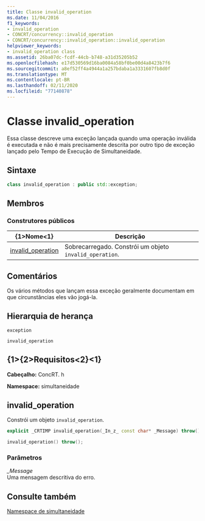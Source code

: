 ```yaml
---
title: Classe invalid_operation
ms.date: 11/04/2016
f1_keywords:
- invalid_operation
- CONCRT/concurrency::invalid_operation
- CONCRT/concurrency::invalid_operation::invalid_operation
helpviewer_keywords:
- invalid_operation class
ms.assetid: 26ba07dc-fcdf-44cb-b748-a31d35205b52
ms.openlocfilehash: e17d530569d16ba0084a58bf0be00d4a8423b7f6
ms.sourcegitcommit: a8ef52ff4a4944a1a257bdaba1a3331607fb8d0f
ms.translationtype: MT
ms.contentlocale: pt-BR
ms.lasthandoff: 02/11/2020
ms.locfileid: "77140878"
---
```

# <a name="invalid_operation-class"></a>Classe invalid_operation

Essa classe descreve uma exceção lançada quando uma operação inválida é executada e não é mais precisamente descrita por outro tipo de exceção lançado pelo Tempo de Execução de Simultaneidade.

## <a name="syntax"></a>Sintaxe

```cpp
class invalid_operation : public std::exception;
```

## <a name="members"></a>Membros

### <a name="public-constructors"></a>Construtores públicos

|{1&gt;Nome&lt;1}|Descrição|
|----------|-----------------|
|[invalid_operation](#ctor)|Sobrecarregado. Constrói um objeto `invalid_operation`.|

## <a name="remarks"></a>Comentários

Os vários métodos que lançam essa exceção geralmente documentam em que circunstâncias eles vão jogá-la.

## <a name="inheritance-hierarchy"></a>Hierarquia de herança

`exception`

`invalid_operation`

## <a name="requirements"></a>{1&gt;{2&gt;Requisitos&lt;2}&lt;1}

**Cabeçalho:** ConcRT. h

**Namespace:** simultaneidade

## <a name="ctor"></a>invalid_operation

Constrói um objeto `invalid_operation`.

```cpp
explicit _CRTIMP invalid_operation(_In_z_ const char* _Message) throw();

invalid_operation() throw();
```

### <a name="parameters"></a>Parâmetros

*_Message*<br/>
Uma mensagem descritiva do erro.

## <a name="see-also"></a>Consulte também

[Namespace de simultaneidade](concurrency-namespace.md)
